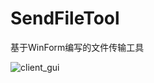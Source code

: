 # SendFileTool
基于WinForm编写的文件传输工具

![client_gui](https://github.com/xuguangyan/SendFileTool/blob/master/example_thumb/client_gui.png,'客户端效果图')
